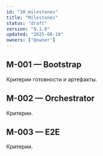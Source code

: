 ```yaml
---
id: "30_milestones"
title: "Milestones"
status: "draft"
version: "0.1.0"
updated: "2025-08-18"
owners: ["@owner"]
---
```


## M-001 — Bootstrap
Критерии готовности и артефакты.

## M-002 — Orchestrator
Критерии.

## M-003 — E2E
Критерии.

